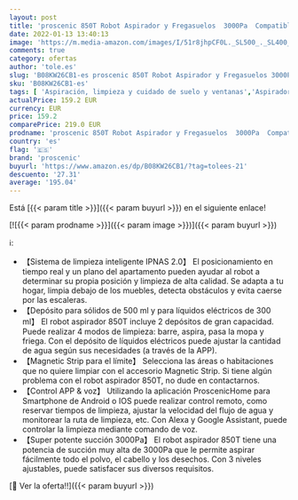 ```yaml
---
layout: post
title: 'proscenic 850T Robot Aspirador y Fregasuelos  3000Pa  Compatible con Alexa & Google Home  Muro Magnético  Depósito y Tanque 2 en 1 para Aspira  Barre  Friega y Pasa la Mopa  Azul Oscuro'
date: 2022-01-13 13:40:13
image: 'https://m.media-amazon.com/images/I/51r8jhpCF0L._SL500_._SL400_.jpg'
comments: true
category: ofertas
author: 'tole.es'
slug: 'B08KW26CB1-es proscenic 850T Robot Aspirador y Fregasuelos 3000Pa...'
sku: 'B08KW26CB1-es'
tags: [ 'Aspiración, limpieza y cuidado de suelo y ventanas','Aspiradoras','Hogar y cocina','Robots aspiradores','alexa','google','home','proscenic', ]
actualPrice: 159.2 EUR
currency: EUR
price: 159.2
comparePrice: 219.0 EUR
prodname: 'proscenic 850T Robot Aspirador y Fregasuelos  3000Pa  Compatible con Alexa & Google Home  Muro Magnético  Depósito y Tanque 2 en 1 para Aspira  Barre  Friega y Pasa la Mopa  Azul Oscuro'
country: 'es'
flag: '🇪🇸'
brand: 'proscenic'
buyurl: 'https://www.amazon.es/dp/B08KW26CB1/?tag=tolees-21'
descuento: '27.31'
average: '195.04'
---
```


Está [{{< param title >}}]({{< param buyurl >}}) en el siguiente enlace!

[![{{< param prodname >}}]({{< param image >}})]({{< param buyurl >}})

ℹ️:

- 【Sistema de limpieza inteligente IPNAS 2.0】 El posicionamiento en tiempo real y un plano del apartamento pueden ayudar al robot a determinar su propia posición y limpieza de alta calidad. Se adapta a tu hogar, limpia debajo de los muebles, detecta obstáculos y evita caerse por las escaleras.
- 【Depósito para sólidos de 500 ml y para líquidos eléctricos de 300 ml】 El robot aspirador 850T incluye 2 depósitos de gran capacidad. Puede realizar 4 modos de limpieza: barre, aspira, pasa la mopa y friega. Con el depósito de líquidos eléctricos puede ajustar la cantidad de agua según sus necesidades (a través de la APP).
- 【Magnetic Strip para el límite】 Selecciona las áreas o habitaciones que no quiere limpiar con el accesorio Magnetic Strip. Si tiene algún problema con el robot aspirador 850T, no dude en contactarnos.
- 【Control APP & voz】 Utilizando la aplicación ProscenicHome para Smartphone de Android o IOS puede realizar control remoto, como reservar tiempos de limpieza, ajustar la velocidad del flujo de agua y monitorear la ruta de limpieza, etc. Con Alexa y Google Assistant, puede controlar la limpieza mediante comando de voz.
- 【Super potente succión 3000Pa】 El robot aspirador 850T tiene una potencia de succión muy alta de 3000Pa que le permite aspirar fácilmente todo el polvo, el cabello y los desechos. Con 3 niveles ajustables, puede satisfacer sus diversos requisitos.

[🛒 Ver la oferta!!]({{< param buyurl >}})
